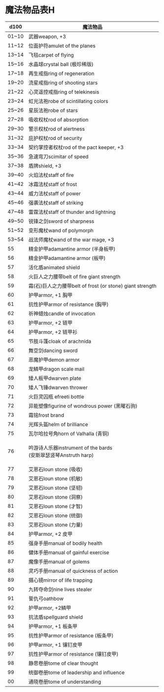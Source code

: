 # 魔法物品表H



| **d100** | **魔法物品**                                                      |
| -------- | ------------------------------------------------------------- |
| 01\~10   | 武器weapon, +3                                                  |
| 11\~12   | 位面护符amulet of the planes                                      |
| 13\~14   | 飞毯carpet of flying                                            |
| 15\~16   | 水晶球crystal ball (极珍稀版)                                        |
| 17\~18   | 再生戒指ring of regeneration                                      |
| 19\~20   | 流星戒指ring of shooting stars                                    |
| 21\~22   | 心灵遥控戒指ring of telekinesis                                     |
| 23\~24   | 虹光法袍robe of scintillating colors                              |
| 25\~26   | 星辰法袍robe of stars                                             |
| 27\~28   | 吸收权杖rod of absorption                                         |
| 29\~30   | 警示权杖rod of alertness                                          |
| 31\~32   | 庇护权杖rod of security                                           |
| 33\~34   | 契约掌控者权杖rod of the pact keeper, +3                             |
| 35\~36   | 急速弯刀scimitar of speed                                         |
| 37\~38   | 盾牌shield, +3                                                  |
| 39\~40   | 火焰法杖staff of fire                                             |
| 41\~42   | 冰霜法杖staff of frost                                            |
| 43\~44   | 威力法杖staff of power                                            |
| 45\~46   | 强袭法杖staff of striking                                         |
| 47\~48   | 雷霆法杖staff of thunder and lightning                            |
| 49\~50   | 锐锋之剑sword of sharpness                                        |
| 51\~52   | 变形魔杖wand of polymorph                                         |
| 53\~54   | 战法师魔杖wand of the war mage, +3                                 |
| 55       | 精金护甲adamantine armor (半身板甲)                                   |
| 56       | 精金护甲adamantine armor (板甲)                                     |
| 57       | 活化盾animated shield                                            |
| 58       | 火巨人之力腰带belt of fire giant strength                            |
| 59       | 霜(石)巨人之力腰带belt of frost (or stone) giant strength             |
| 60       | 护甲armor, +1 胸甲                                                |
| 61       | 抗性护甲armor of resistance (胸甲)                                  |
| 62       | 祈神蜡烛candle of invocation                                      |
| 63       | 护甲armor, +2 链甲                                                |
| 64       | 护甲armor, +2 链甲衫                                               |
| 65       | 节肢斗篷cloak of arachnida                                        |
| 66       | 舞空剑dancing sword                                              |
| 67       | 恶魔护甲demon armor                                               |
| 68       | 龙鳞甲dragon scale mail                                          |
| 69       | 矮人板甲dwarven plate                                             |
| 70       | 矮人飞锤dwarven thrower                                           |
| 71       | 火巨灵囚瓶 efreeti bottle                                          |
| 72       | 异能塑像figurine of wondrous power (黑曜石驹)                         |
| 73       | 霜铭frost brand                                                 |
| 74       | 光辉头盔helm of brilliance                                        |
| 75       | 瓦尔哈拉号角horn of Valhalla (青铜)                                   |
| 76       | <p>吟游诗人乐器instrument of the bards<br>(安斯翠瑟竖琴Anstruth harp)</p> |
| 77       | 艾恩石Ioun stone (吸收)                                            |
| 78       | 艾恩石Ioun stone (机敏)                                            |
| 79       | 艾恩石Ioun stone (坚韧)                                            |
| 80       | 艾恩石Ioun stone (洞察)                                            |
| 81       | 艾恩石Ioun stone (才智)                                            |
| 82       | 艾恩石Ioun stone (统御)                                            |
| 83       | 艾恩石Ioun stone (力量)                                            |
| 84       | 护甲armor, +2 皮甲                                                |
| 85       | 强身手册manual of bodily health                                   |
| 86       | 健体手册manual of gainful exercise                                |
| 87       | 魔像手册manual of golems                                          |
| 88       | 灵巧手册manual of quickness of action                             |
| 89       | 摄心镜mirror of life trapping                                    |
| 90       | 九转夺命剑nine lives stealer                                       |
| 91       | 誓仇弓oathbow                                                    |
| 92       | 护甲armor, +2鳞甲                                                 |
| 93       | 抗法盾spellguard shield                                          |
| 94       | 护甲armor, +1 板条甲                                               |
| 95       | 抗性护甲armor of resistance (板条甲)                                 |
| 96       | 护甲armor, +1 镶钉皮甲                                              |
| 97       | 抗性护甲armor of resistance (镶钉皮甲)                                |
| 98       | 静思卷册tome of clear thought                                     |
| 99       | 统御卷册tome of leadership and influence                          |
| 00       | 通晓卷册tome of understanding                                     |
